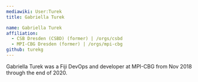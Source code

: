 ```yaml
---
mediawiki: User:Turek
title: Gabriella Turek

name: Gabriella Turek
affiliation:
  - CSB Dresden (CSBD) (former) | /orgs/csbd
  - MPI-CBG Dresden (former) | /orgs/mpi-cbg
github: turekg
---
```


Gabriella Turek was a Fiji DevOps and developer at MPI-CBG from Nov 2018 through the end of 2020.
